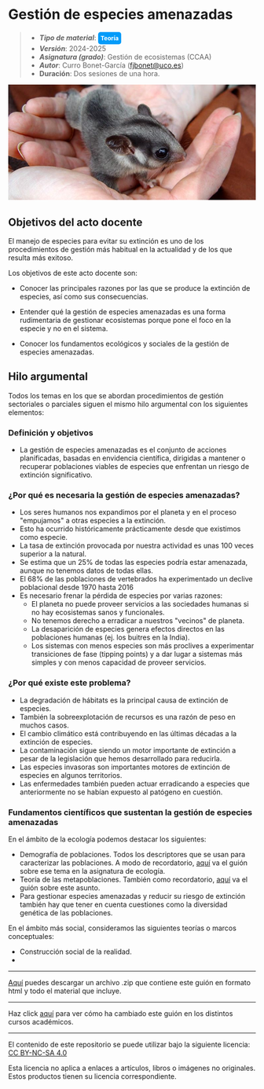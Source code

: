 # Gestión de especies amenazadas

> + **_Tipo de material_**: <span style="display: inline-block; font-size: 12px; color: white; background-color: #029BF9; border-radius: 5px; padding: 5px; font-weight: bold;"> Teoría</span>
> + **_Versión_**: 2024-2025
> +  **_Asignatura (grado)_**: Gestión de ecosistemas (CCAA)
> + **_Autor_**: Curro Bonet-García (fjbonet@uco.es)
> + **Duración**: Dos sesiones de una hora.

![portada](https://raw.githubusercontent.com/aprendiendo-cosas/Te_especies_amenazadas_gesteco_ccaa/main/imagenes/portada.jpg)



## Objetivos del acto docente

El manejo de especies para evitar su extinción es uno de los procedimientos de gestión más habitual en la actualidad y de los que resulta más exitoso. 

Los objetivos de este acto docente son:

+ Conocer las principales razones por las que se produce la extinción de especies, así como sus consecuencias.

+ Entender qué la gestión de especies amenazadas es una forma rudimentaria de gestionar ecosistemas porque pone el foco en la especie y no en el sistema. 

+ Conocer los fundamentos ecológicos y sociales de la gestión de especies amenazadas.

  

## Hilo argumental

Todos los temas en los que se abordan procedimientos de gestión sectoriales o parciales siguen el mismo hilo argumental con los siguientes elementos:

### Definición y objetivos
+ La gestión de especies amenazadas es el conjunto de acciones planificadas, basadas en envidencia científica, dirigidas a mantener o recuperar poblaciones viables de especies que enfrentan un riesgo de extinción significativo.

### ¿Por qué es necesaria la gestión de especies amenazadas?
+ Los seres humanos nos expandimos por el planeta y en el proceso "empujamos" a otras especies a la extinción.
+ Esto ha ocurrido históricamente prácticamente desde que existimos como especie.
+ La tasa de extinción provocada por nuestra actividad es unas 100 veces superior a la natural.
+ Se estima que un 25% de todas las especies podría estar amenazada, aunque no tenemos datos de todas ellas.
+ El 68% de las poblaciones de vertebrados ha experimentado un declive poblacional desde 1970 hasta 2016
+ Es necesario frenar la pérdida de especies por varias razones:
  + El planeta no puede proveer servicios a las sociedades humanas si no hay ecosistemas sanos y funcionales.
  + No tenemos derecho a erradicar a nuestros "vecinos" de planeta.
  + La desaparición de especies genera efectos directos en las poblaciones humanas (ej. los buitres en la India).
  + Los sistemas con menos especies son más proclives a experimentar transiciones de fase (tipping points) y a dar lugar a sistemas más simples y con menos capacidad de proveer servicios.


### ¿Por qué existe este problema?

+ La degradación de hábitats es la principal causa de extinción de especies.
+ También la sobreexplotación de recursos es una razón de peso en muchos casos.
+ El cambio climático está contribuyendo en las últimas décadas a la extinción de especies.
+ La contaminación sigue siendo un motor importante de extinción a pesar de la legislación que hemos desarrollado para reducirla.
+ Las especies invasoras son importantes motores de extinción de especies en algunos territorios.
+ Las enfermedades también pueden actuar erradicando a especies que anteriormente no se habían expuesto al patógeno en cuestión.

### Fundamentos científicos que sustentan la gestión de especies amenazadas

En el ámbito de la ecología podemos destacar los siguientes:

- Demografía de poblaciones. Todos los descriptores que se usan para caracterizar las poblaciones. A modo de recordatorio, [aquí](https://rawcdn.githack.com/aprendiendo-cosas/Te_poblaciones_ecologia_ccaa/2024_2025/guion_poblaciones_general.html) va el guión sobre ese tema en la asignatura de ecología. 
- Teoría de las metapoblaciones. También como recordatorio, [aquí](https://rawcdn.githack.com/aprendiendo-cosas/Te_metapoblaciones_ecologia_ccaa/2024_2025/guion_metapoblaciones.html) va el guión sobre este asunto.
- Para gestionar especies amenazadas y reducir su riesgo de extinción también hay que tener en cuenta cuestiones como la diversidad genética de las poblaciones.

En el ámbito más social, consideramos las siguientes teorías o marcos conceptuales:

+ Construcción social de la realidad.
+ 









****

[Aquí](https://github.com/aprendiendo-cosas/Te_escalas_gobernanza_gesteco_ccaa/archive/refs/tags/2024_2025.zip) puedes descargar un archivo .zip que contiene este guión en formato html y todo el material que incluye.

****
Haz click [aquí](https://github.com/aprendiendo-cosas/Te_escalas_gobernanza_gesteco_ccaa/releases) para ver cómo ha cambiado este guión en los distintos cursos académicos.

****
 <p xmlns:cc="http://creativecommons.org/ns#" >El contenido de este repositorio se puede utilizar bajo la siguiente licencia:  <a  href="https://creativecommons.org/licenses/by-nc-sa/4.0/?ref=chooser-v1"  target="_blank" rel="license noopener noreferrer"  style="display:inline-block;">CC BY-NC-SA 4.0<img  style="height:22px!important;margin-left:3px;vertical-align:text-bottom;"   src="https://mirrors.creativecommons.org/presskit/icons/cc.svg?ref=chooser-v1"  alt=""><img  style="height:22px!important;margin-left:3px;vertical-align:text-bottom;"   src="https://mirrors.creativecommons.org/presskit/icons/by.svg?ref=chooser-v1"  alt=""><img  style="height:22px!important;margin-left:3px;vertical-align:text-bottom;"   src="https://mirrors.creativecommons.org/presskit/icons/nc.svg?ref=chooser-v1"  alt=""><img  style="height:22px!important;margin-left:3px;vertical-align:text-bottom;"   src="https://mirrors.creativecommons.org/presskit/icons/sa.svg?ref=chooser-v1"  alt=""></a></p> 

<p>Esta licencia no aplica a enlaces a artículos, libros o imágenes no originales. Estos productos tienen su licencia correspondiente.</p>



